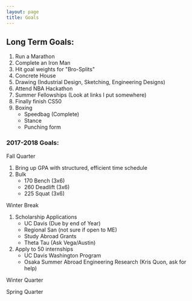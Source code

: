 ```yaml
---
layout: page
title: Goals
---
```



## Long Term Goals: 

1. Run a Marathon
2.  Complete an Iron Man
3. Hit goal weights for "Bro-Splits"
4. Concrete House 
5. Drawing (Industrial Design, Sketching, Engineering Designs)
6. Attend NBA Hackathon
7. Summer Fellowships (Look at links I put somewhere)
8. Finally finish CS50 
9. Boxing 
	- Speedbag (Complete)
	- Stance 
	- Punching form 

### 2017-2018 Goals: 
Fall Quarter 
1. Bring up GPA with structured, efficient time schedule
2. Bulk
    - 170 Bench (3x6)
    - 260 Deadlift (3x6)
    - 225 Squat (3x6)


Winter Break
1. Scholarship Applications
   - UC Davis (Due by end of Year) 
   - Regional San (not sure if open to ME) 
   - Study Abroad Grants 
   - Theta Tau (Ask Vega/Austin)   
2. Apply to 50 internships 
	- UC Davis Washington Program
	- Osaka Summer Abroad Engineering Research (Kris Quon, ask for help)

Winter Quarter 

Spring Quarter


